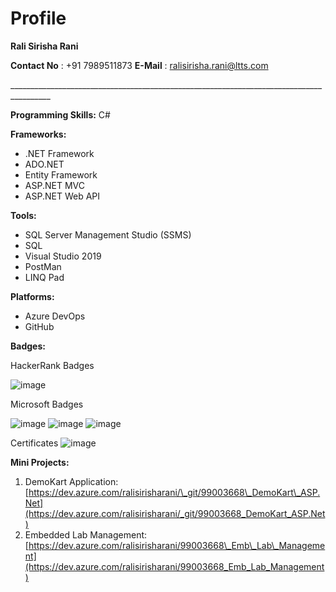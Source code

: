 # Profile
**Rali Sirisha Rani**

**Contact No** : +91 7989511873
**E-Mail** : [ralisirisha.rani@ltts.com](mailto:ralisirisha.rani@ltts.com)

\_\_\_\_\_\_\_\_\_\_\_\_\_\_\_\_\_\_\_\_\_\_\_\_\_\_\_\_\_\_\_\_\_\_\_\_\_\_\_\_\_\_\_\_\_\_\_\_\_\_\_\_\_\_\_\_\_\_\_\_\_\_\_\_\_\_\_\_\_\_\_\_\_\_\_\_\_\_\_\_\_\_\_\_\_\_\_\_

**Programming Skills:** C#

**Frameworks:**

- .NET Framework
- ADO.NET
- Entity Framework
- ASP.NET MVC
- ASP.NET Web API

**Tools:**

- SQL Server Management Studio (SSMS)
- SQL
- Visual Studio 2019
- PostMan
- LINQ Pad

**Platforms:**

- Azure DevOps
- GitHub

**Badges:**

HackerRank Badges


![image](https://user-images.githubusercontent.com/78849805/112291560-38370b00-8cb6-11eb-9905-21f2d1db3d98.png)


Microsoft Badges


![image](https://user-images.githubusercontent.com/78849805/112291623-48e78100-8cb6-11eb-88d8-66460630e9fa.png)
![image](https://user-images.githubusercontent.com/78849805/112291685-58ff6080-8cb6-11eb-87d8-4094dc47c552.png)
![image](https://user-images.githubusercontent.com/78849805/112291727-63b9f580-8cb6-11eb-8863-48a73ee436ec.png)



Certificates
![image](https://user-images.githubusercontent.com/78849805/112291982-a2e84680-8cb6-11eb-8cba-8e13169ca872.png)




**Mini Projects:**

1. DemoKart Application: [https://dev.azure.com/ralisirisharani/\_git/99003668\_DemoKart\_ASP.Net](https://dev.azure.com/ralisirisharani/_git/99003668_DemoKart_ASP.Net)
2. Embedded Lab Management:[https://dev.azure.com/ralisirisharani/99003668\_Emb\_Lab\_Management](https://dev.azure.com/ralisirisharani/99003668_Emb_Lab_Management)
